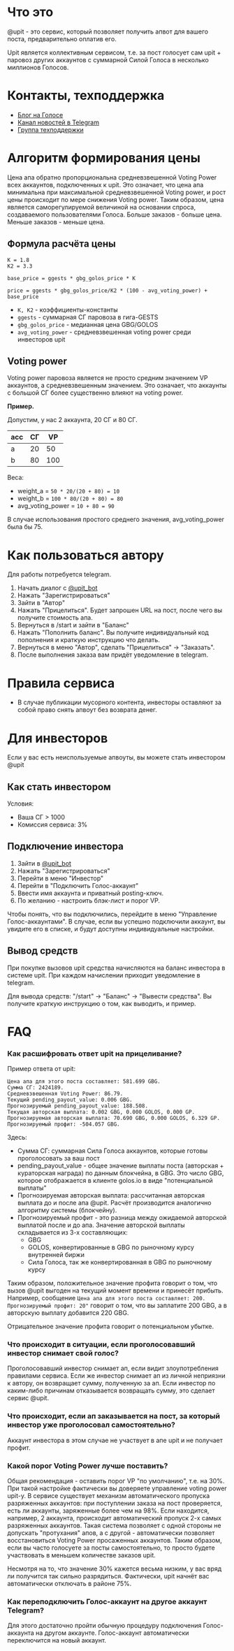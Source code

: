 # Что это

@upit - это сервис, который позволяет получить апвот для вашего поста, предварительно оплатив его.

Upit является коллективным сервисом, т.е. за пост голосует сам upit + паровоз других аккаунтов с суммарной Силой Голоса в несколько миллионов Голосов.

# Контакты, техподдержка

* [Блог на Голосе](https://goldvoice.club/@upit)
* [Канал новостей в Telegram](https://t.me/golos_upit_news)
* [Группа техподдержки](https://t.me/golos_upit)


# Алгоритм формирования цены

Цена апа обратно пропорциональна средневзвешенной Voting Power всех аккаунтов, подключенных к upit. Это означает, что цена апа минимальна при максимальной средневзвешенной Voting power, и рост цены происходит по мере снижения Voting power. Таким образом, цена является саморегулируемой величиной на основании спроса, создаваемого пользователями Голоса. Больше заказов - больше цена. Меньше заказов - меньше цена.

## Формула расчёта цены

```
K = 1.8
K2 = 3.3

base_price = ggests * gbg_golos_price * K

price = ggests * gbg_golos_price/K2 * (100 - avg_voting_power) + base_price
```

* `K, K2` - коэффициенты-константы
* `ggests` - суммарная СГ паровоза в гига-GESTS
* `gbg_golos_price` - медианная цена GBG/GOLOS
* `avg_voting_power` - средневзвешенная voting power среди инвесторов upit

## Voting power

Voting power паровоза является не просто средним значением VP аккаунтов, а средневзвешенным значением. Это означает, что аккаунты с большой СГ более существенно влияют на voting power.

**Пример.**

Допустим, у нас 2 аккаунта, 20 СГ и 80 СГ.

|acc | СГ | VP |
|----|----|----|
| a | 20 | 50 |
| b | 80 | 100 |

Веса:

* weight_a = `50 * 20/(20 + 80) = 10`
* weight_b = `100 * 80/(20 + 80) = 80`
* avg\_voting\_power = `10 + 80 = 90`

В случае использования простого среднего значения, avg\_voting\_power была бы 75.


# Как пользоваться автору

Для работы потребуется telegram.

1. Начать диалог с [@upit_bot](https://t.me/upit_bot)
2. Нажать "Зарегистрироваться"
3. Зайти в "Автор"
4. Нажать "Прицелиться". Будет запрошен URL на пост, после чего вы получите стоимость апа.
5. Вернуться в /start и зайти в "Баланс"
6. Нажать "Пополнить баланс". Вы получите индивидуальный код пополнения и краткую инструкцию что делать.
7. Вернуться в меню "Автор", сделать "Прицелиться" -> "Заказать".
8. После выполнения заказа вам придёт уведомление в telegram.


# Правила сервиса

* В случае публикации мусорного контента, инвесторы оставляют за собой право снять апвоут без возврата денег.

# Для инвесторов

Если у вас есть неиспользуемые апвоуты, вы можете стать инвестором @upit

## Как стать инвестором

Условия:

* Ваша СГ > 1000
* Комиссия сервиса: 3%

## Подключение инвестора

1. Зайти в [@upit_bot](https://t.me/upit_bot)
2. Нажать "Зарегистрироваться"
3. Перейти в меню "Инвестор"
4. Перейти в "Подключить Голос-аккаунт"
5. Ввести имя аккаунта и приватный posting-ключ.
6. По желанию - настроить блэк-лист и порог VP.

Чтобы понять, что вы подключились, перейдите в меню "Управление Голос-аккаунтами". В случае, если вы успешно подключили аккаунт, вы увидите его в списке, и будут доступны индивидуальные настройки.

## Вывод средств

При покупке вызовов upit средства начисляются на баланс инвестора в системе upit. При каждом начислении приходит уведомление в telegram.

Для вывода средств: "/start" -> "Баланс" -> "Вывести средства". Вы получите краткую инструкцию о том, как выводить, и пример.

# FAQ

### Как расшифровать ответ upit на прицеливание?

Пример ответа от upit:

```
Цена апа для этого поста составляет: 581.699 GBG.
Сумма СГ: 2424189.
Средневзвешенная Voting Power: 86.79.
Текущий pending_payout_value: 0.006 GBG.
Прогнозируемый pending_payout_value: 188.508.
Текущая авторская выплата: 0.002 GBG, 0.000 GOLOS, 0.000 GP.
Прогнозируемая авторская выплата: 70.690 GBG, 0.000 GOLOS, 6.329 GP.
Прогнозируемый профит: -504.057 GBG.
```

Здесь:

* Сумма СГ: суммарная Сила Голоса аккаунтов, которые готовы проголосовать за ваш пост
* pending\_payout\_value - общее значение выплаты поста (авторская + кураторская награда) по данным блокчейна, в GBG. Это число GBG, которое отображается в клиенте golos.io в виде "потенциальной выплаты"
* Прогнозируемая авторская выплата: рассчитанная авторская выплата до и после апа @upit. Расчёт производится аналогично алгоритму системы (блокчейну).
* Прогнозируемый профит - это разница между ожидаемой авторской выплатой после и до апа. Значение авторской выплаты складывается из 3-х составляющих:
  * GBG
  * GOLOS, конвертированные в GBG по рыночному курсу внутренней биржи
  * Сила Голоса, так же конвертированная в GBG по рыночному курсу

Таким образом, положительное значение профита говорит о том, что вызов @upit выгоден на текущий момент времени и принесёт прибыть. Например, сообщение `Цена апа для этого поста составляет: 200. Прогнозируемый профит: 20"` говорит о том, что вы заплатите 200 GBG, а в авторскую выплату добавится 220 GBG.

Отрицательное значение профита говорит о потенциальном убытке.


### Что происходит в ситуации, если проголосовавший инвестор снимает свой голос?

Проголосовавший инвестор снимает ап, если видит злоупотребления правилами сервиса. Если же инвестор снимает ап из личной неприязни к автору, он возвращает сумму, полученную за ап. Если инвестор по каким-либо причинам отказывается возвращать сумму, это сделает сервис @upit.

### Что происходит, если ап заказывается на пост, за который инвестор уже проголосовал самостоятельно?

Аккаунт инвестора в этом случае не участвует в апе upit и не получает профит.

### Какой порог Voting Power лучше поставить?

Общая рекомендация - оставить порог VP "по умолчанию", т.е. на 30%. При такой настройке фактически вы доверяете
управление voting power upit-у. В сервисе существует механизм автоматического пропуска разряженных аккаунтов: при
поступлении заказа на пост проверяется, есть ли аккаунты, заряженные более чем на 98%. Если находится, например, 2
аккаунта, происходит автоматический пропуск 2-х самых разряженных аккаунтов. Такая система позволяет с одной стороны не
допускать "протухания" апов, а с другой - автоматически позволяет восстановиться Voting Power просаженных аккаунтов.
Таким образом, если вы часто голосуете за посты самостоятельно, то просто будете участвовать в меньшем количестве заказов upit.

Несмотря на то, что значение 30% кажется весьма низким, у вас вряд ли получится так сильно разрядиться. Фактически,
upit начнёт вас автоматически отключать в районе 75%.

### Как переподключить Голос-аккаунт на другое аккаунт Telegram?

Для этого достаточно пройти обычную процедуру подключения Голос-аккаунта на другом аккаунте. Голос-аккаунт автоматически переключится на новый аккаунт.